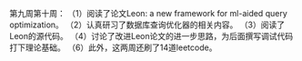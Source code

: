第九周第十周：
（1）阅读了论文Leon: a new framework for ml-aided query optimization。
（2）认真研习了数据库查询优化器的相关内容。
（3）阅读了Leon的源代码。
（4）讨论了改进Leon论文的进一步思路，为后面撰写调试代码打下理论基础。
（6）此外，这两周还刷了14道leetcode。